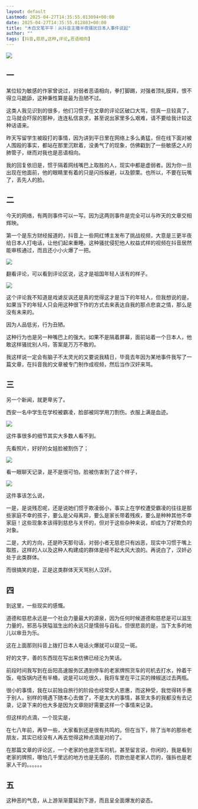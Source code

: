 ```yaml
---
layout: default
Lastmod: 2025-04-27T14:35:55.013094+00:00
date: 2025-04-27T14:35:55.012883+00:00
title: "木白文笔平平｜从抖音主播半夜骚扰日本人事件说起"
author: ""
tags: [抖音,慈悲,这种,评论,恶语相向]
---
```


![](https://images.weserv.nl/?url=https%3A//chinadigitaltimes.net/chinese/files/2025/04/post-717631-680cb0d9a23de.)

一
-

某位较为敏感的作家曾说过，对弱者恶语相向，拳打脚踢，对强者顶礼膜拜，恨不得立马跪舔，这种秉性算是最为丑陋不过。

这类人我见识到的很多，他们习惯于在文章的评论区破口大骂，但真一旦较真了，立马就会吓尿的那种，连连私信哀求，甚至说出家里多么艰难，请不要给我计较这种话语来。

昨天写留学生被殴打的事情，因为讲到平日里在网络上多么勇猛，但在线下面对被人围殴的事实，都站在那里沉默着，没勇气了的现象，仿佛戳到了一些敏感之人的肺管子，继而对我也是恶语相向。

我的回复依旧是，惯于隔着网线嘴巴上取胜的人，现实中都是虚弱者。因为你一旦出现在他面前，他的眼睛里有着的只是闪烁躲避，以及颤栗。也所以，不要在玩嘴了，丢先人的脸。

二
-

今天的网络，有两则事件可以一写。因为这两则事件是完全可以与昨天的文章交相辉映。

第一个是东方财经报道的，抖音上一些网红博主发布了挑战视频，大意是三更半夜给日本人打电话，让他们起来重睡。这种骚扰侵犯他人权益式样的视频在抖音居然能审核通过，而且还小小火爆了一把。

![](https://images.weserv.nl/?url=https%3A//chinadigitaltimes.net/chinese/files/2025/04/post-717631-680cb0d9bff40.)

翻看评论，可以看到评论区说，这才是祖国年轻人该有的样子。

![](https://images.weserv.nl/?url=https%3A//chinadigitaltimes.net/chinese/files/2025/04/post-717631-680cb0d9d4c79.)

这个评论我不知道是戏谑反讽还是真的觉得这才是当下的年轻人，但我想说的是，如果当下的年轻人只会用这种很下作的方式去来表达自我的那点悲哀之情，那么是没有未来的。

因为人品低劣，行为丑陋。

这种行为也是另一种嘴巴上的强大。如果不是隔着屏幕，面前站着一个日本人，他敢这样骚扰别人吗，答案是万万不敢的。

我这样说一定会有脑子不太灵光的又要说我精日，毕竟去年因为某地事件我写了一篇文章，在抖音我的文章被专门制作成视频，然后当作汉奸来骂。

三
-

另一个新闻，就更卑劣了。

西安一名中学生在学校被霸凌，脸部被同学用刀割伤。衣服上满是血迹。

![](https://images.weserv.nl/?url=https%3A//chinadigitaltimes.net/chinese/files/2025/04/post-717631-680cb0d9f1cdc.)

这件事很多的细节其实大多数人看不到。

先看照片，好好的女娃脸被割伤了；

![](https://images.weserv.nl/?url=https%3A//chinadigitaltimes.net/chinese/files/2025/04/post-717631-680cb0da1235c.)

看一眼聊天记录，是不是很可怕，脸被伤害到了这个样子，

![](https://images.weserv.nl/?url=https%3A//chinadigitaltimes.net/chinese/files/2025/04/post-717631-680cb0da29da7.)

这件事该怎么说，

一是，是说残忍呢，还是说她们惯于欺凌弱小，事实上在学校遭受霸凌的往往是那些家庭不幸的孩子，要么是父母离异，要么是家长带着残疾，要么是种种其他不幸家庭！这些现象本该得到慈悲与关怀的，但对于这些杂种来说，却成为了好欺负的对象。

二是，大的方向，还是昨天那句话，对弱小者无慈悲只有凶恶，现实中习惯于嘴上取胜，这样的人以及这种人构建成的群体是经不起大风大浪的。再说白了，汉奸必处于此类群体。

而很搞笑的是，正是这类群体天天骂别人汉奸。

四
-

到这里，一些现实的感慨。

道德和慈悲永远是一个社会力量最大的源泉，因为任何时候道德和慈悲是可以滋生力量的，邪恶与狭隘滋生出的永远只是懦弱与自私，但很悲哀的是，当下太多的地儿以审丑为乐。

这在上面那则抖音上拨打日本人电话火爆就可以窥见一斑。

好的文字，善的东西现在写出来仿佛已经沦为笑话。

前段时间我写到在岳阳高速服务区遇到停车的老家牌照货车的司机去打水，拎着干饭，电饭锅内还有半桶，说是可以吃很久，我将车里在平江买的辣椒送过去两瓶。

很小的事情，我在以前独自旅行的阶段也经常受人恩惠，而这种受，我觉得转手惠于别人，别样的境遇下随本心去做了，不是太大的事情，甚至太多的我都没有去记录，记录下来的也大多是因为文章刚好需要这样一个事情来记录。

但这样的点滴，一个现实是，

在七八年前，再早一些，大家看到还是很有共鸣的。但在当下，除了当年的那些老朋友，其实已经没有人再去觉得这种点滴是对的了。

在那篇文章的评论区，一个老家的也是货车司机，甚至留言说，你闲的，我是看到老家的牌照，哪怕几千里远的地方也是无感的，罚款也是老家人罚的，强拆也是老家人干的。。。。。。

五
-

这种恶的气息，从上游渐渐蔓延到下游，而且呈全面爆发的姿态。

